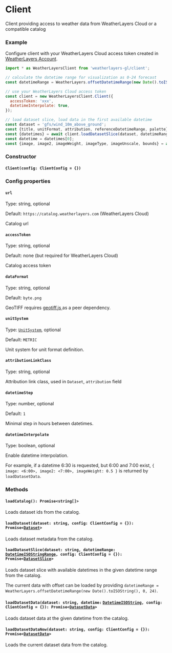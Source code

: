 # Client

Client providing access to weather data from WeatherLayers Cloud or a compatible catalog

### Example

Configure client with your WeatherLayers Cloud access token created in [WeatherLayers Account](https://account.weatherlayers.com/).

```javascript
import * as WeatherLayersClient from 'weatherlayers-gl/client';

// calculate the datetime range for visualization as 0-24 forecast
const datetimeRange = WeatherLayers.offsetDatetimeRange(new Date().toISOString(), 0, 24);

// use your WeatherLayers Cloud access token
const client = new WeatherLayersClient.Client({
  accessToken: 'xxx',
  datetimeInterpolate: true,
});

// load dataset slice, load data in the first available datetime
const dataset = 'gfs/wind_10m_above_ground';
const {title, unitFormat, attribution, referenceDatetimeRange, palette} = await client.loadDataset(dataset);
const {datetimes} = await client.loadDatasetSlice(dataset, datetimeRange);
const datetime = datetimes[0];
const {image, image2, imageWeight, imageType, imageUnscale, bounds} = await client.loadDatasetData(dataset, datetime);
```

### Constructor

#### `Client(config: ClientConfig = {})`

### Config properties

#### `url`

Type: string, optional

Default: `https://catalog.weatherlayers.com` (WeatherLayers Cloud)

Catalog url

#### `accessToken`

Type: string, optional

Default: none (but required for WeatherLayers Cloud)

Catalog access token

#### `dataFormat`

Type: string, optional

Default: `byte.png`

GeoTIFF requires [geotiff.js ](https://github.com/geotiffjs/geotiff.js/)as a peer dependency.

#### `unitSystem`

Type: [`UnitSystem`](types.md#unitsystem), optional

Default: `METRIC`

Unit system for unit format definition.

#### `attributionLinkClass`

Type: string, optional

Attribution link class, used in `Dataset`, `attribution` field

#### `datetimeStep`

Type: number, optional

Default: `1`

Minimal step in hours between datetimes.

#### `datetimeInterpolate`

Type: boolean, optional

Enable datetime interpolation.

For example, if a datetime 6:30 is requested, but 6:00 and 7:00 exist, `{ image: <6:00>, image2: <7:00>, imageWeight: 0.5 }` is returned by `loadDatasetData`.

### Methods

#### `loadCatalog(): Promise<string[]>`

Loads dataset ids from the catalog.

#### `loadDataset(dataset: string, config: ClientConfig = {}): Promise<`[`Dataset`](types.md#dataset)`>`

Loads dataset metadata from the catalog.

#### `loadDatasetSlice(dataset: string, datetimeRange:` [`DatetimeISOStringRange`](types.md#datetimeisostringrange)`, config: ClientConfig = {}): Promise<`[`DatasetSlice`](types.md#datasetslice)`>`

Loads dataset slice with available datetimes in the given datetime range from the catalog.

The current data with offset can be loaded by providing `datetimeRange = WeatherLayers.offsetDatetimeRange(new Date().toISOString(), 0, 24)`.

#### `loadDatasetData(dataset: string, datetime:` [`DatetimeISOString`](types.md#datetimeisostring)`, config: ClientConfig = {}): Promise<`[`DatasetData`](types.md#datasetdata)`>`

Loads dataset data at the given datetime from the catalog.

#### `loadDatasetDataNow(dataset: string, config: ClientConfig = {}): Promise<`[`DatasetData`](types.md#datasetdata)`>`

Loads the current dataset data from the catalog.

